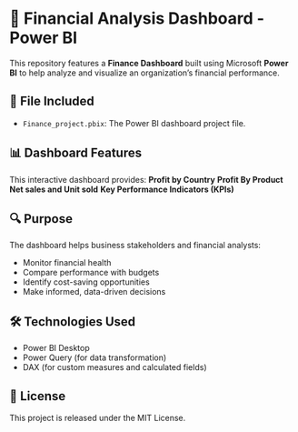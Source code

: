 # 💼 Financial Analysis Dashboard - Power BI

This repository features a **Finance Dashboard** built using Microsoft **Power BI** to help analyze and visualize an organization’s financial performance.

## 📂 File Included

- `Finance_project.pbix`: The Power BI dashboard project file.

## 📊 Dashboard Features

This interactive dashboard provides:
**Profit by Country**
**Profit By Product**
**Net sales and Unit sold**
**Key Performance Indicators (KPIs)**
## 🔍 Purpose

The dashboard helps business stakeholders and financial analysts:

- Monitor financial health
- Compare performance with budgets
- Identify cost-saving opportunities
- Make informed, data-driven decisions

## 🛠️ Technologies Used

- Power BI Desktop
- Power Query (for data transformation)
- DAX (for custom measures and calculated fields)

## 🪪 License

This project is released under the MIT License.
